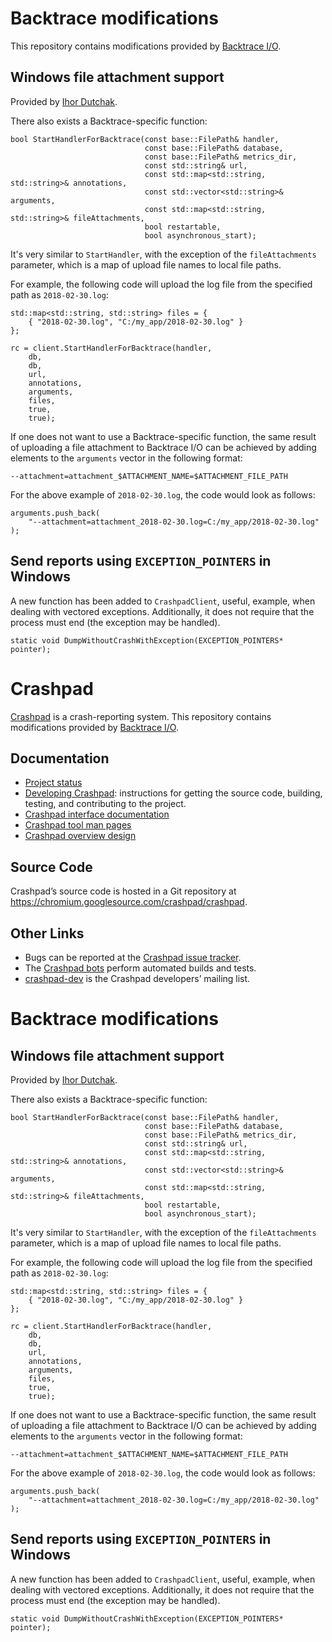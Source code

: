 <!--
Copyright 2015 The Crashpad Authors. All rights reserved.

Licensed under the Apache License, Version 2.0 (the "License");
you may not use this file except in compliance with the License.
You may obtain a copy of the License at

    http://www.apache.org/licenses/LICENSE-2.0

Unless required by applicable law or agreed to in writing, software
distributed under the License is distributed on an "AS IS" BASIS,
WITHOUT WARRANTIES OR CONDITIONS OF ANY KIND, either express or implied.
See the License for the specific language governing permissions and
limitations under the License.
-->

# Backtrace modifications

This repository contains modifications provided by
[Backtrace I/O](https://backtrace.io).

## Windows file attachment support

Provided by [Ihor Dutchak](https://github.com/Youw/crashpad).

There also exists a Backtrace-specific function:

```
bool StartHandlerForBacktrace(const base::FilePath& handler,
                              const base::FilePath& database,
                              const base::FilePath& metrics_dir,
                              const std::string& url,
                              const std::map<std::string, std::string>& annotations,
                              const std::vector<std::string>& arguments,
                              const std::map<std::string, std::string>& fileAttachments,
                              bool restartable,
                              bool asynchronous_start);
```

It's very similar to `StartHandler`, with the exception of the
`fileAttachments` parameter, which is a map of upload file names to
local file paths.

For example, the following code will upload the log file from the specified
path as `2018-02-30.log`:

```
std::map<std::string, std::string> files = {
    { "2018-02-30.log", "C:/my_app/2018-02-30.log" }
};

rc = client.StartHandlerForBacktrace(handler,
    db,
    db,
    url,
    annotations,
    arguments,
    files,
    true,
    true);
```

If one does not want to use a Backtrace-specific function, the same result of
uploading a file attachment to Backtrace I/O can be achieved by adding elements
to the `arguments` vector in the following format:
```
--attachment=attachment_$ATTACHMENT_NAME=$ATTACHMENT_FILE_PATH
```

For the above example of `2018-02-30.log`, the code would look as follows:

```
arguments.push_back(
    "--attachment=attachment_2018-02-30.log=C:/my_app/2018-02-30.log"
);
```

## Send reports using `EXCEPTION_POINTERS` in Windows
A new function has been added to `CrashpadClient`, useful, example, when
dealing with vectored exceptions. Additionally, it does not require that
the process must end (the exception may be handled).

```
static void DumpWithoutCrashWithException(EXCEPTION_POINTERS* pointer);
```

# Crashpad

[Crashpad](https://crashpad.chromium.org/) is a crash-reporting system.
This repository contains modifications provided by [Backtrace I/O](https://backtrace.io).

## Documentation

 * [Project status](doc/status.md)
 * [Developing Crashpad](doc/developing.md): instructions for getting the source
   code, building, testing, and contributing to the project.
 * [Crashpad interface documentation](https://crashpad.chromium.org/doxygen/)
 * [Crashpad tool man pages](doc/man.md)
 * [Crashpad overview design](doc/overview_design.md)

## Source Code

Crashpad’s source code is hosted in a Git repository at
https://chromium.googlesource.com/crashpad/crashpad.

## Other Links

 * Bugs can be reported at the [Crashpad issue
   tracker](https://crashpad.chromium.org/bug/).
 * The [Crashpad bots](https://ci.chromium.org/p/crashpad/g/main/console)
   perform automated builds and tests.
 * [crashpad-dev](https://groups.google.com/a/chromium.org/group/crashpad-dev)
   is the Crashpad developers’ mailing list.
   
# Backtrace modifications


## Windows file attachment support

Provided by [Ihor Dutchak](https://github.com/Youw/crashpad).

There also exists a Backtrace-specific function:

```
bool StartHandlerForBacktrace(const base::FilePath& handler,
                              const base::FilePath& database,
                              const base::FilePath& metrics_dir,
                              const std::string& url,
                              const std::map<std::string, std::string>& annotations,
                              const std::vector<std::string>& arguments,
                              const std::map<std::string, std::string>& fileAttachments,
                              bool restartable,
                              bool asynchronous_start);
```

It's very similar to `StartHandler`, with the exception of the
`fileAttachments` parameter, which is a map of upload file names to
local file paths.

For example, the following code will upload the log file from the specified
path as `2018-02-30.log`:

```
std::map<std::string, std::string> files = {
    { "2018-02-30.log", "C:/my_app/2018-02-30.log" }
};

rc = client.StartHandlerForBacktrace(handler,
    db,
    db,
    url,
    annotations,
    arguments,
    files,
    true,
    true);
```

If one does not want to use a Backtrace-specific function, the same result of
uploading a file attachment to Backtrace I/O can be achieved by adding elements
to the `arguments` vector in the following format:
```
--attachment=attachment_$ATTACHMENT_NAME=$ATTACHMENT_FILE_PATH
```

For the above example of `2018-02-30.log`, the code would look as follows:

```
arguments.push_back(
    "--attachment=attachment_2018-02-30.log=C:/my_app/2018-02-30.log"
);
```

## Send reports using `EXCEPTION_POINTERS` in Windows
A new function has been added to `CrashpadClient`, useful, example, when
dealing with vectored exceptions. Additionally, it does not require that
the process must end (the exception may be handled).

```
static void DumpWithoutCrashWithException(EXCEPTION_POINTERS* pointer);
```


